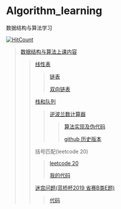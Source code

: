 # Algorithm_learning
数据结构与算法学习

[![HitCount](http://hits.dwyl.io/chenboshuo/chenboshuo/learn_algorithm.svg)](http://hits.dwyl.io/chenboshuo/chenboshuo/learn_algorithm)

> [数据结构与算法上课内容](./class)
>
>> [线性表](./class/linear_list)
>>
>>> [链表](./class/linear_list/linked_list.c)
>>>
>>> [双向链表](./class/linear_list/double_linked_list.c)
>>
>> [栈和队列](./class/stack_and_quene)
>>> [逆波兰数计算器](./class/stack_and_quene/RPN_calculator.c)
>>>> [算法实现及伪代码](https://github.com/chenboshuo/learn_c/blob/c92478f89b75380bae766489ecd21cff652a6daa/the_c_programming_language/chapter_4_function_and_program_structure/RPN_calculator.cpp)
>>>>
>>>> [github 历史版本](https://github.com/chenboshuo/learn_c/commits/eb146c8ec58e2b410bf6f1e629ce63f7aa950767/the_c_programming_language/chapter_4_function_and_program_structure/RPN_calculator.cpp)
>>
>> 括号匹配(leetcode 20)
>>>
>>> [leetcode 20](https://leetcode.com/problems/valid-parentheses/)
>>>
>>> [我的代码](https://github.com/chenboshuo/programming_practice/tree/master/leetcode/0020-Valid-Parentheses)
>>
>> [迷宫问题(蓝桥杯2019 省赛B类E题)](https://github.com/chenboshuo/programming_practice/tree/master/lanqiaobei/provincial_level/2019B)
>>
>>> [代码](https://github.com/chenboshuo/programming_practice/blob/master/lanqiaobei/provincial_level/2019B/E_maze.c)
